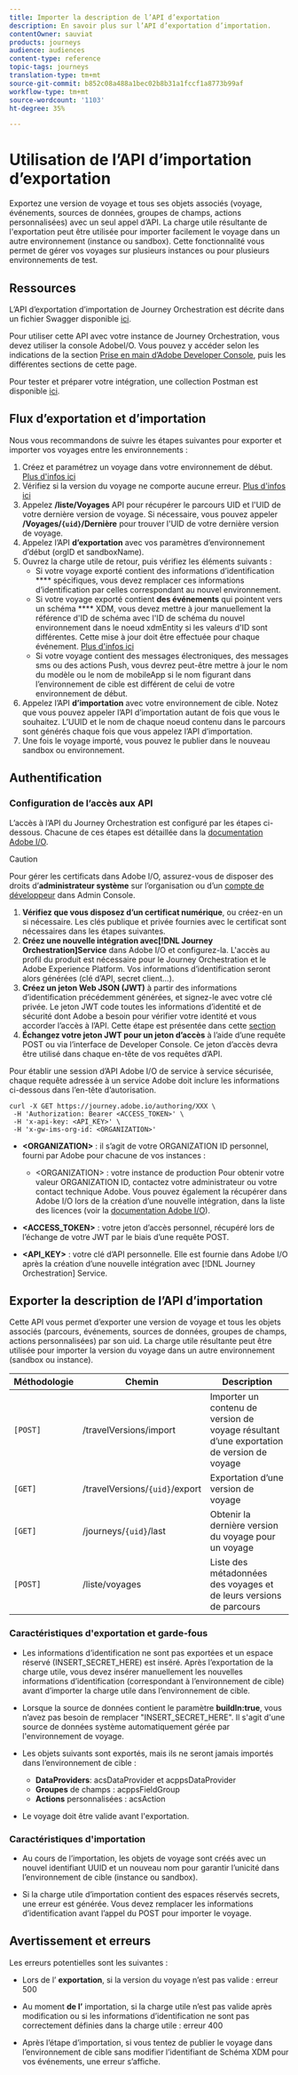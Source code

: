 ```yaml
---
title: Importer la description de l’API d’exportation
description: En savoir plus sur l’API d’exportation d’importation.
contentOwner: sauviat
products: journeys
audience: audiences
content-type: reference
topic-tags: journeys
translation-type: tm+mt
source-git-commit: b852c08a488a1bec02b8b31a1fccf1a8773b99af
workflow-type: tm+mt
source-wordcount: '1103'
ht-degree: 35%

---
```



# Utilisation de l’API d’importation d’exportation

Exportez une version de voyage et tous ses objets associés (voyage, événements, sources de données, groupes de champs, actions personnalisées) avec un seul appel d’API. La charge utile résultante de l&#39;exportation peut être utilisée pour importer facilement le voyage dans un autre environnement (instance ou sandbox).
Cette fonctionnalité vous permet de gérer vos voyages sur plusieurs instances ou pour plusieurs environnements de test.


## Ressources

L’API d’exportation d’importation de Journey Orchestration est décrite dans un fichier Swagger disponible [ici](https://adobedocs.github.io/JourneyAPI/docs/).

Pour utiliser cette API avec votre instance de Journey Orchestration, vous devez utiliser la console AdobeI/O. Vous pouvez y accéder selon les indications de la section [Prise en main d’Adobe Developer Console](https://www.adobe.io/apis/experienceplatform/console/docs.html#!AdobeDocs/adobeio-console/master/getting-started.md), puis les différentes sections de cette page.

Pour tester et préparer votre intégration, une collection Postman est disponible [ici](https://raw.githubusercontent.com/AdobeDocs/JourneyAPI/master/postman-collections/Journey-Orchestration_Export-import-API_postman-collection.json).


## Flux d’exportation et d’importation

Nous vous recommandons de suivre les étapes suivantes pour exporter et importer vos voyages entre les environnements :

1. Créez et paramétrez un voyage dans votre environnement de début. [Plus d&#39;infos ici](https://docs.adobe.com/content/help/fr-FR/journeys/using/building-journeys/about-journey-building/journey.html)
1. Vérifiez si la version du voyage ne comporte aucune erreur. [Plus d&#39;infos ici](https://docs.adobe.com/content/help/en/journeys/using/building-journeys/testing-the-journey.html)
1. Appelez **/liste/Voyages** API pour récupérer le parcours UID et l&#39;UID de votre dernière version de voyage. Si nécessaire, vous pouvez appeler **/Voyages/`{uid}`/Dernière** pour trouver l&#39;UID de votre dernière version de voyage.
1. Appelez l’API **d’exportation** avec vos paramètres d’environnement d’début (orgID et sandboxName).
1. Ouvrez la charge utile de retour, puis vérifiez les éléments suivants :
   * Si votre voyage exporté contient des informations d’identification **** spécifiques, vous devez remplacer ces informations d’identification par celles correspondant au nouvel environnement.
   * Si votre voyage exporté contient **des événements** qui pointent vers un schéma **** XDM, vous devez mettre à jour manuellement la référence d&#39;ID de schéma avec l&#39;ID de schéma du nouvel environnement dans le noeud xdmEntity si les valeurs d&#39;ID sont différentes. Cette mise à jour doit être effectuée pour chaque événement. [Plus d&#39;infos ici](https://docs.adobe.com/content/help/en/journeys/using/events-journeys/experience-event-schema.html)
   * Si votre voyage contient des messages électroniques, des messages sms ou des actions Push, vous devrez peut-être mettre à jour le nom du modèle ou le nom de mobileApp si le nom figurant dans l’environnement de cible est différent de celui de votre environnement de début.
1. Appelez l’API **d’importation** avec votre environnement de cible. Notez que vous pouvez appeler l’API d’importation autant de fois que vous le souhaitez. L’UUID et le nom de chaque noeud contenu dans le parcours sont générés chaque fois que vous appelez l’API d’importation.
1. Une fois le voyage importé, vous pouvez le publier dans le nouveau sandbox ou environnement.


## Authentification

### Configuration de l’accès aux API

L’accès à l’API du Journey Orchestration est configuré par les étapes ci-dessous. Chacune de ces étapes est détaillée dans la [documentation Adobe I/O](https://www.adobe.io/authentication/auth-methods.html#!AdobeDocs/adobeio-auth/master/AuthenticationOverview/ServiceAccountIntegration.md).

>[!CAUTION]
>
>Pour gérer les certificats dans Adobe I/O, assurez-vous de disposer des droits d’<b>administrateur système</b> sur l’organisation ou d’un [compte de développeur](https://helpx.adobe.com/fr/enterprise/using/manage-developers.html) dans Admin Console.

1. **Vérifiez que vous disposez d’un certificat numérique**, ou créez-en un si nécessaire. Les clés publique et privée fournies avec le certificat sont nécessaires dans les étapes suivantes.
1. **Créez une nouvelle intégration avec[!DNL Journey Orchestration]Service** dans Adobe I/O et configurez-la. L&#39;accès au profil du produit est nécessaire pour le Journey Orchestration et le Adobe Experience Platform. Vos informations d’identification seront alors générées (clé d’API, secret client...).
1. **Créez un jeton Web JSON (JWT)** à partir des informations d’identification précédemment générées, et signez-le avec votre clé privée. Le jeton JWT code toutes les informations d’identité et de sécurité dont Adobe a besoin pour vérifier votre identité et vous accorder l’accès à l’API. Cette étape est présentée dans cette [section](https://www.adobe.io/authentication/auth-methods.html#!AdobeDocs/adobeio-auth/master/JWT/JWT.md)
1. **Échangez votre jeton JWT pour un jeton d’accès** à l’aide d’une requête POST ou via l’interface de Developer Console. Ce jeton d’accès devra être utilisé dans chaque en-tête de vos requêtes d’API.

Pour établir une session d’API Adobe I/O de service à service sécurisée, chaque requête adressée à un service Adobe doit inclure les informations ci-dessous dans l’en-tête d’autorisation.

```
curl -X GET https://journey.adobe.io/authoring/XXX \
 -H 'Authorization: Bearer <ACCESS_TOKEN>' \
 -H 'x-api-key: <API_KEY>' \
 -H 'x-gw-ims-org-id: <ORGANIZATION>'
```

* **&lt;ORGANIZATION>** : il s’agit de votre ORGANIZATION ID personnel, fourni par Adobe pour chacune de vos instances :

   * &lt;ORGANIZATION> : votre instance de production
   Pour obtenir votre valeur ORGANIZATION ID, contactez votre administrateur ou votre contact technique Adobe. Vous pouvez également la récupérer dans Adobe I/O lors de la création d’une nouvelle intégration, dans la liste des licences (voir la [documentation Adobe I/O](https://www.adobe.io/authentication.html)).

* **&lt;ACCESS_TOKEN>** : votre jeton d’accès personnel, récupéré lors de l’échange de votre JWT par le biais d’une requête POST.

* **&lt;API_KEY>** : votre clé d’API personnelle. Elle est fournie dans Adobe I/O après la création d’une nouvelle intégration avec [!DNL Journey Orchestration] Service.



## Exporter la description de l’API d’importation

Cette API vous permet d’exporter une version de voyage et tous les objets associés (parcours, événements, sources de données, groupes de champs, actions personnalisées) par son uid.
La charge utile résultante peut être utilisée pour importer la version du voyage dans un autre environnement (sandbox ou instance).

| Méthodologie | Chemin | Description |
|---|---|---|
| `[POST]` | /travelVersions/import | Importer un contenu de version de voyage résultant d’une exportation de version de voyage |
| `[GET]` | /travelVersions/`{uid}`/export | Exportation d’une version de voyage |
| `[GET]` | /journeys/`{uid}`/last | Obtenir la dernière version du voyage pour un voyage |
| `[POST]` | /liste/voyages | Liste des métadonnées des voyages et de leurs versions de parcours |


### Caractéristiques d&#39;exportation et garde-fous

* Les informations d’identification ne sont pas exportées et un espace réservé (INSERT_SECRET_HERE) est inséré.
Après l’exportation de la charge utile, vous devez insérer manuellement les nouvelles informations d’identification (correspondant à l’environnement de cible) avant d’importer la charge utile dans l’environnement de cible.

* Lorsque la source de données contient le paramètre **buildIn:true**, vous n’avez pas besoin de remplacer &quot;INSERT_SECRET_HERE&quot;. Il s&#39;agit d&#39;une source de données système automatiquement gérée par l&#39;environnement de voyage.

* Les objets suivants sont exportés, mais ils ne seront jamais importés dans l’environnement de cible :
   * **DataProviders**:  acsDataProvider et acppsDataProvider
   * **Groupes** de champs : acppsFieldGroup
   * **Actions** personnalisées : acsAction

* Le voyage doit être valide avant l&#39;exportation.

### Caractéristiques d&#39;importation

* Au cours de l’importation, les objets de voyage sont créés avec un nouvel identifiant UUID et un nouveau nom pour garantir l’unicité dans l’environnement de cible (instance ou sandbox).

* Si la charge utile d’importation contient des espaces réservés secrets, une erreur est générée. Vous devez remplacer les informations d’identification avant l’appel du POST pour importer le voyage.

## Avertissement et erreurs

Les erreurs potentielles sont les suivantes :

* Lors de l’ **exportation**, si la version du voyage n’est pas valide : erreur 500

* Au moment **de l’** importation, si la charge utile n’est pas valide après modification ou si les informations d’identification ne sont pas correctement définies dans la charge utile : erreur 400

* Après l’étape d’importation, si vous tentez de publier le voyage dans l’environnement de cible sans modifier l’identifiant de Schéma XDM pour vos événements, une erreur s’affiche.

